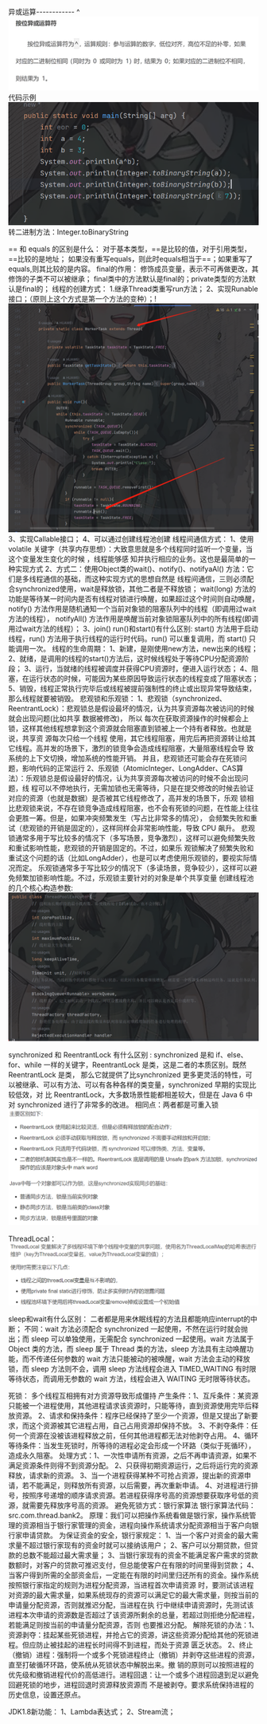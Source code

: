 异或运算------------    ^
![img.png](img.png)
代码示例
![img_1.png](img_1.png)
转二进制方法：Integer.toBinaryString

== 和 equals 的区别是什么：
    对于基本类型，==是比较的值，对于引用类型，==比较的是地址；
    如果没有重写equals，则此时equals相当于==；如果重写了equals,则其比较的是内容。
final的作用：
    修饰成员变量，表示不可再做更改，其修饰的子类不可以被继承；
    final类中的方法默认是final的；private类型的方法默认是final的；
线程的创建方式：
    1.继承Thread类重写run方法；
    2、实现Runable接口；（原则上这个方式是第一个方法的变种）；!![img_3.png](img_3.png)
    3、实现Callable接口；
    4、可以通过创建线程池创建
线程间通信方式：
    1、使用 volatile 关键字（共享内存思想）：大致意思就是多个线程同时监听一个变量，当这个变量发生变化的时候 ，线程能够感
知并执行相应的业务。这也是最简单的一种实现方式
    2、方式二：使用Object类的wait()、notify()、notifyaAl() 方法：它们是多线程通信的基础，而这种实现方式的思想自然是
线程间通信，三则必须配合synchronized使用，wait是释放锁，其他二者是不释放锁；
    wait(long) 方法的功能是等待某一时间内是否有线程对锁进行唤醒，如果超过这个时间则自动唤醒，
    notify() 方法作用是随机通知一个当前对象锁的阻塞队列中的线程（即调用过wait方法的线程），
    notifyAll() 方法作用是唤醒当前对象锁阻塞队列中的所有线程(即调用过wait方法的线程）；
    3、join()
run()和start()有什么区别:
    start() 方法用于启动线程，run() 方法用于执行线程的运行时代码。run() 可以重复调用，而 start() 只能调用一次。
线程的生命周期：
    1、新建，是刚使用new方法，new出来的线程；
    2、就绪，是调用的线程的start()方法后，这时候线程处于等待CPU分配资源阶段；
    3、运行，当就绪的线程被调度并获得CPU资源时，便进入运行状态；
    4、阻塞，在运行状态的时候，可能因为某些原因导致运行状态的线程变成了阻塞状态；
    5、销毁，线程正常执行完毕后或线程被提前强制性的终止或出现异常导致结束，那么线程就要被销毁。
悲观锁和乐观锁：
    1、悲观锁（synchronized、ReentrantLock）：悲观锁总是假设最坏的情况，认为共享资源每次被访问的时候就会出现问题(比如共享
数据被修改)， 所以 每次在获取资源操作的时候都会上锁，这样其他线程想拿到这个资源就会阻塞直到锁被上一个持有者释放。也就是说，共享资
源每次只给一个线程 使用，其它线程阻塞，用完后再把资源转让给其它线程。高并发的场景下，激烈的锁竞争会造成线程阻塞，大量阻塞线程会导
致系统的上下文切换，增加系统的性能开销。 并且，悲观锁还可能会存在死锁问题，影响代码的正常运行
    2、乐观锁（AtomicInteger、LongAdder、CAS算法）：乐观锁总是假设最好的情况，认为共享资源每次被访问的时候不会出现问题，线
程可以不停地执行，无需加锁也无需等待，只是在提交修改的时候去验证对应的资源（也就是数据）是否被其它线程修改了，高并发的场景下，乐观
锁相比悲观锁来说，不存在锁竞争造成线程阻塞，也不会有死锁的问题，在性能上往往会更胜一筹。但是，如果冲突频繁发生（写占比非常多的情况），
会频繁失败和重试（悲观锁的开销是固定的），这样同样会非常影响性能，导致 CPU 飙升。
    悲观锁通常多用于写比较多的情况下（多写场景，竞争激烈），这样可以避免频繁失败和重试影响性能，悲观锁的开销是固定的。不过，如果乐
观锁解决了频繁失败和重试这个问题的话（比如LongAdder），也是可以考虑使用乐观锁的，要视实际情况而定。
    乐观锁通常多于写比较少的情况下（多读场景，竞争较少），这样可以避免频繁加锁影响性能。不过，乐观锁主要针对的对象是单个共享变量
创建线程池的几个核心构造参数:![img_2.png](img_2.png) 

synchronized 和 ReentrantLock 有什么区别 :
    synchronized 是和 if、else、for、while 一样的关键字，ReentrantLock 是类，这是二者的本质区别。既然 ReentrantLock 是类，
那么它就提供了比synchronized 更多更灵活的特性，可以被继承、可以有方法、可以有各种各样的类变量，synchronized 早期的实现比较低效，对
比 ReentrantLock，大多数场景性能都相差较大，但是在 Java 6 中对 synchronized 进行了非常多的改进。
    相同点：两者都是可重入锁
    ![img_4.png](img_4.png)

ThreadLocal：![img_5.png](img_5.png)

sleep和wait有什么区别：
    二者都是用来休眠线程的方法且都能响应interrupt的中断；
    不同：wait 方法必须配合 synchronized 一起使用，不然在运行时就会抛出；而 sleep 可以单独使用，无需配合 synchronized 
一起使用。wait 方法属于 Object 类的方法，而 sleep 属于 Thread 类的方法，sleep 方法具有主动唤醒功能，而不传递任何参数的 
wait 方法只能被动的被唤醒，wait 方法会主动的释放锁，而 sleep 方法则不会，调用 sleep 方法线程会进入 TIMED_WAITING 有时限
等待状态，而调用无参数的 wait 方法，线程会进入 WAITING 无时限等待状态。

死锁：
    多个线程互相拥有对方资源导致形成僵持
    产生条件：1、互斥条件：某资源只能被一个进程使用，其他进程请求该资源时，只能等待，直到资源使用完毕后释放资源。
            2、请求和保持条件：程序已经保持了至少一个资源，但是又提出了新要求，而这个资源被其它进程占用，自己占用资源却保持不放。
            3、不剥夺条件：任何一个资源在没被该进程释放之前，任何其他进程都无法对他剥夺占用。
            4、循环等待条件：当发生死锁时，所等待的进程必定会形成一个环路（类似于死循环），造成永久阻塞。
    处理方式：1、一次性申请所有资源，之后不再申请资源，如果不满足资源条件则得不到资源分配。
            2、只获得初期资源运行，之后将运行完的资源释放，请求新的资源。
            3、当一个进程获得某种不可抢占资源，提出新的资源申请，若不能满足，则释放所有资源，以后需要，再次重新申请。
            4、对进程进行排号，按照序号递增的顺序请求资源。若进程获得序号高的资源想要获取序号低的资源，就需要先释放序号高的资源。
    避免死锁方式：银行家算法
    银行家算法代码：src.com.thread.bank2。
    原理：我们可以把操作系统看做是银行家，操作系统管理的资源相当于银行家管理的资金，进程向操作系统请求分配资源相当于客户向银行家申请贷款。
为保证资金的安全，银行家规定：
        1、当一个客户对资金的最大需求量不超过银行家现有的资金时就可以接纳该用户；
        2、客户可以分期贷款，但贷款的总数不能超过最大需求量；
        3、当银行家现有的资金不能满足客户需求的贷款数额时，对客户的贷款可推迟支付，但总能使客户在有限的时间里得到贷款； 
        4、当客户得到所需的全部资金后，一定能在有限的时间里归还所有的资金。操作系统按照银行家指定的规则为进程分配资源，当进程首次申请资源
        时，要测试该进程对资源的最大需求量，如果系统现存的资源可以满足它的最大需求量，则按当前的申请量分配资源，否则就推迟分配，当进程在执
        行中继续申请资源时，先测试该进程本次申请的资源数是否超过了该资源所剩余的总量，若超过则拒绝分配进程，若能满足则按当前的申请量分配资源，否则
        也要推迟分配。
    解除死锁的办法：1、资源剥夺：挂起某些死锁进程，并抢占它的资源，讲这些资源分配给其他的死锁进程。但应防止被挂起的进程长时间得不到进程，而处于资源
            匮乏状态。
                 2、终止（撤销）进程：强制将一个或多个死锁进程终止（撤销）并剥夺这些进程的资源，直至打破循环环路，使系统从死锁状态中解脱出来。撤
            销的原则可以按照进程的优先级和撤销进程代价的高低进行。进程回退：让一个或多个进程回退到足以避免回避死锁的地步，进程回退时资源释放资源而
            不是被剥夺。要求系统保持进程的历史信息，设置还原点。

JDK1.8新功能：
    1、Lambda表达式；
    2、Stream流；




   